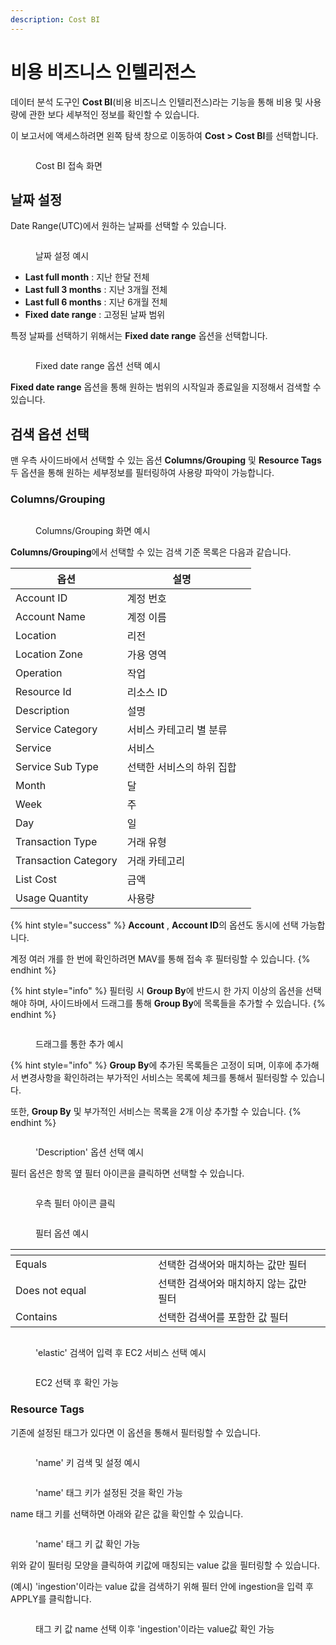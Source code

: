 ```yaml
---
description: Cost BI
---
```


# 비용 비즈니스 인텔리전스

데이터 분석 도구인 **Cost BI**(비용 비즈니스 인텔리전스)라는 기능을 통해 비용 및 사용량에 관한 보다 세부적인 정보를 확인할 수 있습니다.&#x20;

이 보고서에 액세스하려면 왼쪽 탐색 창으로 이동하여 **Cost > Cost BI**를 선택합니다.

<div align="left"><figure><img src="../.gitbook/assets/스크린샷 2024-02-16 104227.png" alt=""><figcaption><p>Cost BI 접속 화면</p></figcaption></figure></div>

## 날짜 설정

Date Range(UTC)에서 원하는 날짜를 선택할 수 있습니다.

<figure><img src="../.gitbook/assets/11 (2).png" alt=""><figcaption><p>날짜 설정 예시</p></figcaption></figure>

* **Last full month** : 지난 한달 전체
* **Last full 3 months** : 지난 3개월 전체
* **Last full 6 months** : 지난 6개월 전체
* **Fixed date range** : 고정된 날짜 범위

특정 날짜를 선택하기 위해서는 **Fixed date range** 옵션을 선택합니다.

<figure><img src="../.gitbook/assets/스크린샷 2024-02-16 104555.png" alt=""><figcaption><p>Fixed date range 옵션 선택 예시</p></figcaption></figure>

**Fixed date range** 옵션을 통해 원하는 범위의 시작일과 종료일을 지정해서 검색할 수 있습니다.

## 검색 옵션 선택

맨 우측 사이드바에서 선택할 수 있는 옵션 **Columns/Grouping** 및 **Resource Tags** 두 옵션을 통해 원하는 세부정보를 필터링하여 사용량 파악이 가능합니다.

### Columns/Grouping

<figure><img src="../.gitbook/assets/스크린샷 2024-02-16 131854.png" alt=""><figcaption><p>Columns/Grouping 화면 예시</p></figcaption></figure>

**Columns/Grouping**에서 선택할 수 있는 검색 기준 목록은 다음과 같습니다.

<table><thead><tr><th>옵션</th><th>설명</th><th data-hidden></th></tr></thead><tbody><tr><td>Account ID</td><td>계정 번호</td><td></td></tr><tr><td>Account Name</td><td>계정 이름</td><td></td></tr><tr><td>Location</td><td>리전</td><td></td></tr><tr><td>Location Zone</td><td>가용 영역</td><td></td></tr><tr><td>Operation</td><td>작업</td><td></td></tr><tr><td>Resource Id</td><td>리소스 ID</td><td></td></tr><tr><td>Description</td><td>설명</td><td></td></tr><tr><td>Service Category</td><td>서비스 카테고리 별 분류</td><td></td></tr><tr><td>Service</td><td>서비스</td><td></td></tr><tr><td>Service Sub Type</td><td>선택한 서비스의 하위 집합</td><td></td></tr><tr><td>Month</td><td>달</td><td></td></tr><tr><td>Week</td><td>주</td><td></td></tr><tr><td>Day</td><td>일</td><td></td></tr><tr><td>Transaction Type</td><td>거래 유형</td><td></td></tr><tr><td>Transaction Category</td><td>거래 카테고리</td><td></td></tr><tr><td>List Cost</td><td>금액</td><td></td></tr><tr><td>Usage Quantity</td><td>사용량</td><td></td></tr></tbody></table>

{% hint style="success" %}
**Account** , **Account ID**의 옵션도 동시에 선택 가능합니다.

계정 여러 개를 한 번에 확인하려면 MAV를 통해 접속 후 필터링할 수 있습니다.
{% endhint %}

{% hint style="info" %}
필터링 시 **Group By**에 반드시 한 가지 이상의 옵션을 선택해야 하며, 사이드바에서 드래그를 통해 **Group By**에 목록들을 추가할 수 있습니다.
{% endhint %}

<div align="left"><figure><img src="../.gitbook/assets/스크린샷 2024-02-16 162344.png" alt=""><figcaption><p>드래그를 통한 추가 예시</p></figcaption></figure></div>

{% hint style="info" %}
**Group By**에 추가된 목록들은 고정이 되며, 이후에 추가해서 변경사항을 확인하려는 부가적인 서비스는 목록에 체크를 통해서 필터링할 수 있습니다.

또한, **Group By** 및 부가적인 서비스는 목록을 2개 이상 추가할 수 있습니다.
{% endhint %}

<div align="left"><figure><img src="../.gitbook/assets/서비스.png" alt=""><figcaption><p>'Description' 옵션 선택 예시</p></figcaption></figure></div>

필터 옵션은 항목 옆 필터 아이콘을 클릭하면 선택할 수 있습니다.

<div align="left"><figure><img src="../.gitbook/assets/스크린샷 2024-02-16 175119.png" alt=""><figcaption><p>우측 필터 아이콘 클릭</p></figcaption></figure></div>

<div align="left"><figure><img src="../.gitbook/assets/스크린샷 2024-02-16 172217 (1).png" alt=""><figcaption><p>필터 옵션 예시</p></figcaption></figure></div>

<table><thead><tr><th width="212"></th><th></th><th data-hidden></th></tr></thead><tbody><tr><td>Equals</td><td>선택한 검색어와 매치하는 값만 필터</td><td></td></tr><tr><td>Does not equal</td><td>선택한 검색어와 매치하지 않는 값만 필터</td><td></td></tr><tr><td>Contains</td><td>선택한 검색어를 포함한 값 필터</td><td></td></tr></tbody></table>

<div align="left"><figure><img src="../.gitbook/assets/스크린샷 2024-02-16 172203.png" alt=""><figcaption><p>'elastic' 검색어 입력 후 EC2 서비스 선택 예시</p></figcaption></figure></div>

<figure><img src="../.gitbook/assets/스크린샷 2024-02-19 173831 (1).png" alt=""><figcaption><p>EC2 선택 후 확인 가능</p></figcaption></figure>

### Resource Tags

기존에 설정된 태그가 있다면 이 옵션을 통해서 필터링할 수 있습니다.

<div align="left"><figure><img src="../.gitbook/assets/스크린샷 2024-02-16 174501.png" alt=""><figcaption><p>'name' 키 검색 및 설정 예시</p></figcaption></figure></div>

<div align="left"><figure><img src="../.gitbook/assets/스크린샷 2024-02-19 174407 (1).png" alt=""><figcaption><p>'name' 태그 키가 설정된 것을 확인 가능</p></figcaption></figure></div>

name 태그 키를 선택하면 아래와 같은 값을 확인할 수 있습니다.

<figure><img src="../.gitbook/assets/스크린샷 2024-02-19 180130.png" alt=""><figcaption><p>'name' 태그 키 값 확인 가능 </p></figcaption></figure>

위와 같이 필터링 모양을 클릭하여 키값에 매칭되는 value 값을 필터링할 수 있습니다.

(예시) 'ingestion'이라는 value 값을 검색하기 위해 필터 안에 ingestion을 입력 후 APPLY를 클릭합니다.

<div align="left"><figure><img src="../.gitbook/assets/스크린샷 2024-02-19 175714.png" alt=""><figcaption><p>태그 키 값 name 선택 이후 'ingestion'이라는 value값 확인 가능</p></figcaption></figure></div>
